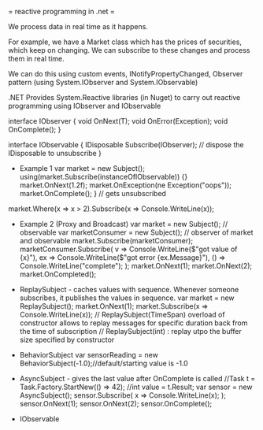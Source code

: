 = reactive programming in .net =

We process data in real time as it happens.

For example, we have a Market class which has the prices of securities, which keep on changing. We can subscribe to these changes and process them in real time.

We can do this using custom events, INotifyPropertyChanged, Observer pattern (using System.IObserver<T> and System.IObservable<T>)

.NET Provides System.Reactive libraries (in Nuget) to carry out reactive programming using IObserver<T> and IObservable<T>

interface IObserver<T>
{
  void OnNext(T);
  void OnError(Exception);
  void OnComplete();
}

interface IObservable<T>
{
  IDisposable Subscribe(IObserver<T>); // dispose the IDisposable to unsubscribe
}

* Example 1
var market = new Subject<float>();
using(market.Subscribe(instanceOfIObservable)) {}
  market.OnNext(1.2f);
  market.OnException(ne Exception("oops"));
  market.OnComplete();
} // gets unsubscribed


market.Where(x => x > 2).Subscribe(x => Console.WriteLine(x));

* Example 2 (Proxy and Broadcast)
var market = new Subject<float>(); // observable
var marketConsumer = new Subject<float>(); // observer of market and observable
market.Subscribe(marketConsumer);
marketConsumer.Subscribe(
      v => Console.WriteLine($"got value of {x}"),
      ex => Console.WriteLine($"got error {ex.Message}"),
      () => Console.WriteLine("complete");
    );
market.OnNext(1);
market.OnNext(2);
market.OnCompleted();


* ReplaySubject - caches values with sequence. Whenever someone subscribes, it publishes the values in sequence.
var market = new ReplaySubject<float>();
market.OnNext(1);
market.Subscribe(x => Console.WriteLine(x));
// ReplaySubject(TimeSpan) overload of constructor allows to replay messages for specific duration back from the time of subscription
// ReplaySubject(int) : replay utpo the buffer size specified by constructor

* BehaviorSubject
var sensorReading = new BehaviorSubject<double>(-1.0);//default/starting value is -1.0

* AsyncSubject - gives the last value after OnComplete is called
//Task<int> t = Task<int>.Factory.StartNew(() => 42);
//int value = t.Result;
var sensor = new AsyncSubject<double>();
sensor.Subscribe(
  x => Console.WriteLine(x);
    );
sensor.OnNext(1);
sensor.OnNext(2);
sensor.OnComplete();

* IObservable<T>

